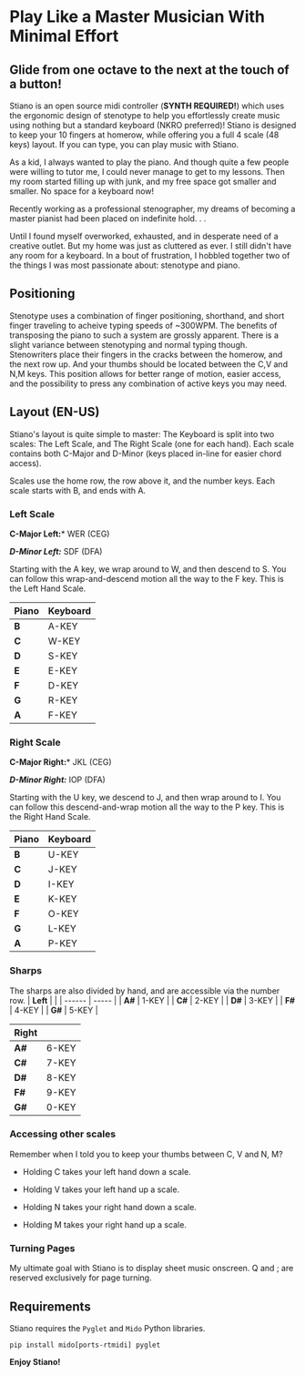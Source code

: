 # Play Like a Master Musician With Minimal Effort
## Glide from one octave to the next at the touch of a button!

Stiano is an open source midi controller (**SYNTH REQUIRED!**) which uses the ergonomic design of stenotype to help you effortlessly create music using nothing but a standard keyboard (NKRO preferred)! Stiano is designed to keep your 10 fingers at homerow, while offering you a full 4 scale (48 keys) layout. If you can type, you can play music with Stiano.

As a kid, I always wanted to play the piano. And though quite a few people were willing to tutor me, I could never manage to get to my lessons. Then my room started filling up with junk, and my free space got smaller and smaller. No space for a keyboard now!

Recently working as a professional stenographer, my dreams of becoming a master pianist had been placed on indefinite hold. . .

Until I found myself overworked, exhausted, and in desperate need of a creative outlet. But my home was just as cluttered as ever. I still didn't have any room for a keyboard. In a bout of frustration, I hobbled together two of the things I was most passionate about: stenotype and piano.

## Positioning

Stenotype uses a combination of finger positioning, shorthand, and short finger traveling to acheive typing speeds of ~300WPM. The benefits of transposing the piano to such a system are grossly apparent. There is a slight variance between stenotyping and normal typing though. Stenowriters place their fingers in the cracks between the homerow, and the next row up. And your thumbs should be located between the C,V and N,M keys. This position allows for better range of motion, easier access, and the possibility to press any combination of active keys you may need.

## Layout (EN-US)

Stiano's layout is quite simple to master: The Keyboard is split into two scales: The Left Scale, and The Right Scale (one for each hand). Each scale contains both C-Major and D-Minor (keys placed in-line for easier chord access).

Scales use the home row, the row above it, and the number keys. Each scale starts with B, and ends with A.

### Left Scale

**C-Major Left:*** WER (CEG)

***D-Minor Left:*** SDF (DFA)

Starting with the A key, we wrap around to W, and then descend to S. You can follow this wrap-and-descend motion all the way to the F key. This is the Left Hand Scale.

| Piano | Keyboard |
| ----- | -------- |
| **B** | A-KEY |
| **C** | W-KEY |
| **D** | S-KEY |
| **E** | E-KEY |
| **F** | D-KEY |
| **G** | R-KEY |
| **A** | F-KEY |

### Right Scale

**C-Major Right:*** JKL (CEG)

***D-Minor Right:*** IOP (DFA)

Starting with the U key, we descend to J, and then wrap around to I. You can follow this descend-and-wrap motion all the way to the P key. This is the Right Hand Scale.


| Piano | Keyboard |
| ----- | -------- |
| **B** | U-KEY |
| **C** | J-KEY |
| **D** | I-KEY |
| **E** | K-KEY |
| **F** | O-KEY |
| **G** | L-KEY |
| **A** | P-KEY |

### Sharps

The sharps are also divided by hand, and are accessible via the number row.
| **Left** |  |
| ------ | ----- |
| **A#** | 1-KEY |
| **C#** | 2-KEY |
| **D#** | 3-KEY |
| **F#** | 4-KEY |
| **G#** | 5-KEY |

| **Right** |  |
| ------ | ----- |
| **A#** | 6-KEY |
| **C#** | 7-KEY |
| **D#** | 8-KEY |
| **F#** | 9-KEY |
| **G#** | 0-KEY |

### Accessing other scales

Remember when I told you to keep your thumbs between C, V and N, M?

- Holding C takes your left hand down a scale.
- Holding V takes your left hand up a scale.

- Holding N takes your right hand down a scale.
- Holding M takes your right hand up a scale.

### Turning Pages

My ultimate goal with Stiano is to display sheet music onscreen. Q and ; are reserved exclusively for page turning.

## Requirements

Stiano requires the ```Pyglet``` and ```Mido``` Python libraries.

```pip install mido[ports-rtmidi] pyglet```

**Enjoy Stiano!**
